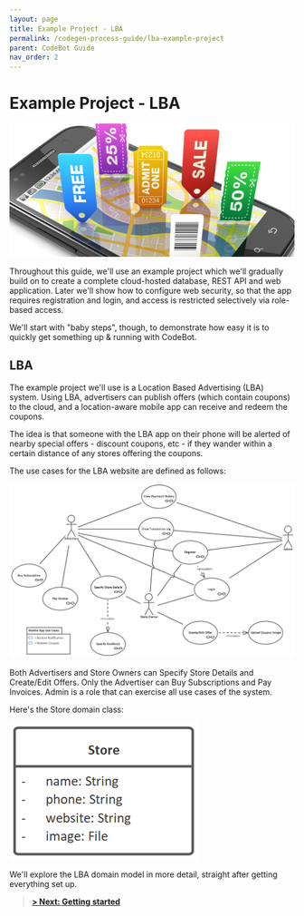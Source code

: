 ```yaml
---
layout: page
title: Example Project - LBA
permalink: /codegen-process-guide/lba-example-project
parent: CodeBot Guide
nav_order: 2
---
```


# Example Project - LBA

![LBA smartphone app](../images/lba/lba-mobile.png "LBA smartphone app")

Throughout this guide, we'll use an example project which we'll gradually build on to create a complete cloud-hosted database, REST API and web application. Later we'll show how to configure web security, so that the app requires registration and login, and access is restricted selectively via role-based access.

We'll start with "baby steps", though, to demonstrate how easy it is to quickly get something up & running with CodeBot.


## LBA

The example project we'll use is a Location Based Advertising (LBA) system. Using LBA, advertisers can publish offers (which contain coupons) to the cloud, and a location-aware mobile app can receive and redeem the coupons.

The idea is that someone with the LBA app on their phone will be alerted of nearby special offers - discount coupons, etc - if they wander within a certain distance of any stores offering the coupons.

The use cases for the LBA website are defined as follows:

![LBA use cases](../images/lba/use-cases.png "LBA use cases")


Both Advertisers and Store Owners can Specify Store Details and Create/Edit Offers.  Only the Advertiser can Buy Subscriptions and Pay Invoices.  Admin is a <superuser> role that can exercise all use cases of the system.



Here's the Store domain class:

![Store domain class](../images/lba/Store.png "Store domain class")

We'll explore the LBA domain model in more detail, straight after getting everything set up.

> **[> Next: Getting started](getting-started/)**
